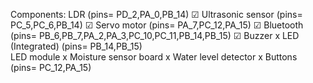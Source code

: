 Components: 
LDR                      (pins= PD_2,PA_0,PB_14)                              ☑
Ultrasonic sensor        (pins= PC_5,PC_6,PB_14)                              ☑
Servo motor              (pins= PA_7,PC_12,PA_15)                             ☑
Bluetooth                (pins= PB_6,PB_7,PA_2,PA_3,PC_10,PC_11,PB_14,PB_15)  ☑
Buzzer                                                                        x
LED (Integrated)         (pins= PB_14,PB_15)  
LED module                                                                    x
Moisture sensor board                                                         x
Water level detector                                                          x
Buttons                  (pins= PC_12,PA_15)
